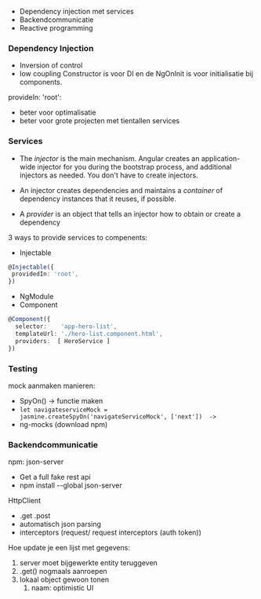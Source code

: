 - Dependency injection met services
- Backendcommunicatie
- Reactive programming

### Dependency Injection
- Inversion of control
- low coupling
Constructor is voor DI en de NgOnInit is voor initialisatie bij components.

provideIn: 'root':
- beter voor optimalisatie
- beter voor grote projecten met tientallen services

### Services
- The _injector_ is the main mechanism. Angular creates an application-wide injector for you during the bootstrap process, and additional injectors as needed. You don't have to create injectors.
    
- An injector creates dependencies and maintains a _container_ of dependency instances that it reuses, if possible.
    
- A _provider_ is an object that tells an injector how to obtain or create a dependency

3 ways to provide services to compenents:
- Injectable
``` ts
@Injectable({
 providedIn: 'root',
})
```
- NgModule
- Component
``` ts
@Component({
  selector:    'app-hero-list',
  templateUrl: './hero-list.component.html',
  providers:  [ HeroService ]
})
```

### Testing
mock aanmaken manieren:
- SpyOn() -> functie maken
- `let navigateserviceMock = jasmine.createSpyOn('navigateServiceMock', ['next'])  ->`
- ng-mocks (download npm)

### Backendcommunicatie
npm: json-server
- Get a full fake rest api
- npm install --global json-server

HttpClient
- .get .post
- automatisch json parsing
- interceptors (request/ request interceptors (auth token))

Hoe update je een lijst met gegevens:
1. server moet bijgewerkte entity teruggeven
2. .get() nogmaals aanroepen
3. lokaal object gewoon tonen
	1. naam: optimistic UI